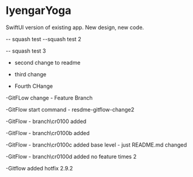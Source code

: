 # IyengarYoga
SwiftUI version of existing app. New design, new code.

-- squash test
--squash test 2


-- squash test 3


- second change to readme
- third change

- Fourth CHange

-GitFLow change - Feature Branch

-GitFlow start command - resdme-gitflow-change2

-GitFlow - branch\cr0100 added

-GitFlow - branch\cr0100b added

-GitFlow - branch\cr0100c added
	base level - just README.md changed

-GitFlow - branch\cr0100d added
	no feature times 2
	
-Gitflow added hotfix 2.9.2	
	
